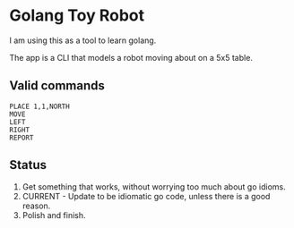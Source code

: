 # Golang Toy Robot

I am using this as a tool to learn golang.

The app is a CLI that models a robot moving about on a 5x5 table.

## Valid commands

```
PLACE 1,1,NORTH
MOVE
LEFT
RIGHT
REPORT
```

## Status

1. Get something that works, without worrying too much about go idioms.
2. CURRENT - Update to be idiomatic go code, unless there is a good reason.
3. Polish and finish.
